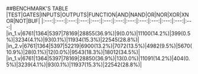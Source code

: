 ##BENCHMARK'S TABLE
|TEST|GATES|INPUTS|OUTPUTS|FUNCTION|AND|NAND|OR|NOR|XOR|XNOR|NOT|BUF|
|:---:|:---:|:---:|:---:|:---:|:---:|:---:|:---:|:---:|:---:|:---:|:---:|:---:|
|in_1.v|6761|1364|5397|78169|28855(36.9%)|9(0.0%)|11100(14.2%)|399(0.5%)|3234(4.1%)|93(0.1%)|11934(15.3%)|22545(28.8%)|
|in_2.v|6761|1364|5397|52219|6900(13.2%)|7072(13.5%)|4982(9.5%)|5670(10.9%)|28(0.1%)|12(0.0%)|9543(18.3%)|18012(34.5%)|
|in_1.v|6761|1364|5397|78169|28850(36.9%)|13(0.0%)|11091(14.2%)|404(0.5%)|3239(4.1%)|93(0.1%)|11937(15.3%)|22542(28.8%)|
